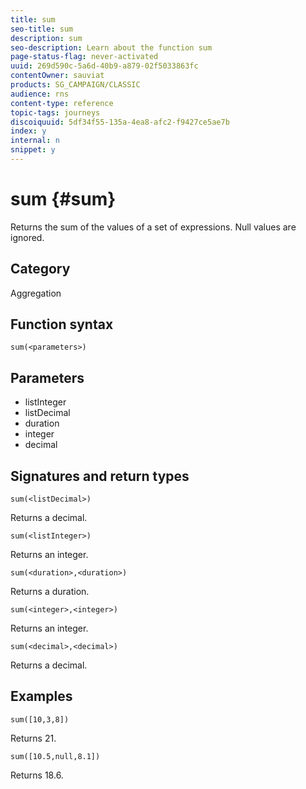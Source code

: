 ```yaml
---
title: sum
seo-title: sum
description: sum
seo-description: Learn about the function sum
page-status-flag: never-activated
uuid: 269d590c-5a6d-40b9-a879-02f5033863fc
contentOwner: sauviat
products: SG_CAMPAIGN/CLASSIC
audience: rns
content-type: reference
topic-tags: journeys
discoiquuid: 5df34f55-135a-4ea8-afc2-f9427ce5ae7b
index: y
internal: n
snippet: y
---
```


# sum {#sum}

Returns the sum of the values of a set of expressions. Null values are ignored.

## Category

Aggregation

## Function syntax

`sum(<parameters>)`

## Parameters

* listInteger
* listDecimal
* duration
* integer
* decimal

## Signatures and return types

`sum(<listDecimal>)`

Returns a decimal.

`sum(<listInteger>)`

Returns an integer.

`sum(<duration>,<duration>)`

Returns a duration.

`sum(<integer>,<integer>)`

Returns an integer.

`sum(<decimal>,<decimal>)`

Returns a decimal.

## Examples

<!--```sum({@BarBeacon.inventory},5)```-->

`sum([10,3,8])`

Returns 21.

`sum([10.5,null,8.1])`

Returns 18.6.
